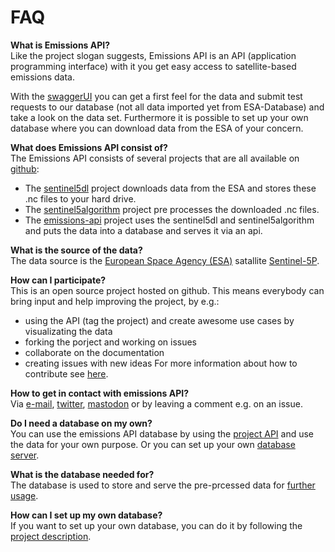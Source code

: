 # FAQ

**What is Emissions API?**  
Like the project slogan suggests, Emissions API is an API (application programming interface) with it you get easy access to satellite-based emissions data.

With the [swaggerUI](https://demo.emissions-api.org/ui/) you can get a first feel for the data and submit test requests to our database (not all data imported yet from ESA-Database) and take a look on the data set.
Furthermore it is possible to set up your own database where you can download data from the ESA of your concern.

**What does Emissions API consist of?**  
The Emissions API consists of several projects that are all available on [github](https://github.com/emissions-api):
 - The [sentinel5dl](https://github.com/emissions-api/sentinel5dl) project downloads data from the ESA and stores these .nc files to your hard drive.
 - The [sentinel5algorithm](https://github.com/emissions-api/sentinel5algorithms) project pre processes the downloaded .nc files.
 - The [emissions-api](https://github.com/emissions-api/emissions-api) project uses the sentinel5dl and sentinel5algorithm and puts the data into a database and serves it via an api.

**What is the source of the data?**  
The data source is the [European Space Agency (ESA)](https://www.esa.int) satallite [Sentinel-5P](https://www.esa.int/Applications/Observing_the_Earth/Copernicus/Sentinel-5P).

**How can I participate?**  
This is an open source project hosted on github. This means everybody can bring input and help improving the project, by e.g.:
- using the API (tag the project) and create awesome use cases by visualizating the data
- forking the porject and working on issues
- collaborate on the documentation
- creating issues with new ideas
For more information about how to contribute see [here](https://github.com/emissions-api/emissions-api/blob/master/CONTRIBUTING.rst).

**How to get in contact with emissions API?**  
 Via [e-mail](mailto:info@emissions-api.org), [twitter](https://twitter.com/emissions_api), [mastodon](https://mastodon.social/@emissions_api) or by leaving a comment e.g. on an issue.

**Do I need a database on my own?**  
You can use the emissions API database by using the [project API](https://demo.emissions-api.org/ui/) and use the data for your own purpose.
Or you can set up your own [database server](https://github.com/emissions-api/emissions-api/blob/master/README.rst).

**What is the database needed for?**  
The database is used to store and serve the pre-prcessed data for [further usage](https://github.com/emissions-api/project-notes/tree/master/user-stories).

**How can I set up my own database?**  
If you want to set up your own database, you can do it by following the [project description](https://github.com/emissions-api/emissions-api/blob/master/README.rst).
